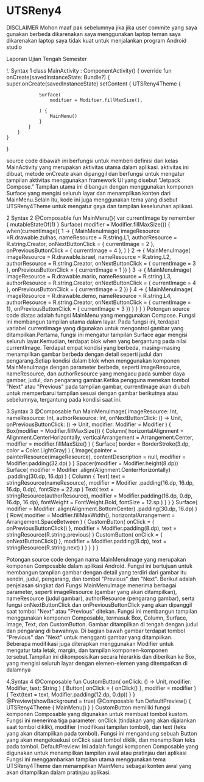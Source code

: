 # UTSReny4
DISCLAIMER
Mohon maaf pak sebelumnya jika jika user commite yang saya gunakan berbeda dikarenakan saya 
menggunakan laptop teman saya dikarenakan laptop saya tidak kuat untuk menjalankan program 
Android studio

Laporan Ujian Tengah Semester 

!. Syntax 1
class MainActivity : ComponentActivity() {
    override fun onCreate(savedInstanceState: Bundle?) {
        super.onCreate(savedInstanceState)
        setContent {
            UTSReny4Theme {

                Surface(
                    modifier = Modifier.fillMaxSize(),

                ) {
                    MainMenu()
                }
            }
        }
    }
}

source code dibawah ini berfungsi untuk memberi definisi dari kelas MainActivity yang merupakan aktivitas utama dalam aplikasi. 
aktivitas ini dibuat, metode onCreate akan dipanggil dan berfungsi untuk mengatur tampilan aktivitas menggunakan framework UI yang 
disebut "Jetpack Compose." Tampilan utama ini dibangun dengan menggunakan komponen Surface yang mengisi seluruh layar dan menampilkan 
konten dari MainMenu.Selain itu, kode ini juga menggunakan tema yang disebut UTSReny4Theme untuk mengatur gaya dan tampilan 
keseluruhan aplikasi.

2 Syntax 2
@Composable
fun MainMenu(){
    var currentImage by remember { mutableStateOf(1) }
    Surface(
        modifier = Modifier.fillMaxSize())
    {
        when(currentImage){
            1 -> {
                MainMenuImage(
                    imageResource =R.drawable.zulhas,
                    nameResource = R.string.L1,
                    authorResource = R.string.Creator,
                    onNextButtonClick = { currentImage = 2 },
                    onPreviousButtonClick = { currentImage = 4 },
                )
            }
            2 -> {
                MainMenuImage(
                    imageResource = R.drawable.israel,
                    nameResource = R.string.L2,
                    authorResource = R.string.Creator,
                    onNextButtonClick = { currentImage = 3 },
                    onPreviousButtonClick = { currentImage = 1 })
            }
            3 -> {
                MainMenuImage(
                    imageResource = R.drawable.mario,
                    nameResource = R.string.L3,
                    authorResource = R.string.Creator,
                    onNextButtonClick = { currentImage = 4 },
                    onPreviousButtonClick = { currentImage = 2 })
            }
            4 -> {
                MainMenuImage(
                    imageResource = R.drawable.demo,
                    nameResource = R.string.L4,
                    authorResource = R.string.Creator,
                    onNextButtonClick = { currentImage = 1},
                    onPreviousButtonClick = { currentImage = 3 })
            }
        }
    }
}
Potongan source code diatas adalah fungsi MainMenu yang menggunakan Compose. Fungsi ini membangun tampilan utama dalam layar. 
Pada fungsi ini, terdapat variabel currentImage yang digunakan untuk mengontrol gambar yang ditampilkan.Pertama, fungsi ini mengatur 
tampilan Surface agar mengisi seluruh layar.Kemudian, terdapat blok when yang bergantung pada nilai currentImage. Terdapat empat kondisi yang berbeda, 
masing-masing menampilkan gambar berbeda dengan detail seperti judul dan pengarang.Setiap kondisi dalam blok when menggunakan komponen MainMenuImage dengan parameter berbeda, 
seperti imageResource, nameResource, dan authorResource yang mengacu pada sumber daya gambar, judul, dan pengarang gambar.Ketika pengguna menekan tombol "Next" atau "Previous"
pada tampilan gambar, currentImage akan diubah untuk memperbarui tampilan sesuai dengan gambar berikutnya atau sebelumnya, tergantung pada kondisi saat ini.

3.Syntax 3
@Composable
fun MainMenuImage(
    imageResource: Int,
    nameResource: Int,
    authorResource: Int,
    onNextButtonClick: () -> Unit,
    onPreviousButtonClick: () -> Unit,
    modifier: Modifier = Modifier
)
{
    Box(modifier = Modifier.fillMaxSize()) {
        Column(
            horizontalAlignment = Alignment.CenterHorizontally,
            verticalArrangement = Arrangement.Center,
            modifier = modifier.fillMaxSize()
        ) {
            Surface(
                border = BorderStroke(3.dp, color = Color.LightGray)
            ) {
                Image(
                    painter = painterResource(imageResource),
                    contentDescription = null,
                    modifier = Modifier.padding(32.dp)
                )
            }
            Spacer(modifier = Modifier.height(8.dp))
            Surface(
                modifier = Modifier
                    .align(Alignment.CenterHorizontally)
                    .padding(30.dp, 16.dp)
            ) {
                Column {
                    Text(
                        text = stringResource(nameResource),
                        modifier = Modifier
                            .padding(16.dp, 16.dp, 16.dp, 0.dp),
                        fontSize = 22.sp
                    )
                    Text(
                        text = stringResource(authorResource),
                        modifier = Modifier.padding(16.dp, 0.dp, 16.dp, 16.dp),
                        fontWeight = FontWeight.Bold,
                        fontSize = 12.sp
                    )
                }
            }
        }
        Surface(
            modifier = Modifier
                .align(Alignment.BottomCenter)
                .padding(30.dp, 16.dp)
        ) {
            Row(
                modifier = Modifier.fillMaxWidth(),
                horizontalArrangement = Arrangement.SpaceBetween
            ) {
                CustomButton(
                    onClick = { onPreviousButtonClick() },
                    modifier = Modifier.padding(8.dp),
                    text = stringResource(R.string.previous)
                )
                CustomButton(
                    onClick = { onNextButtonClick() },
                    modifier = Modifier.padding(8.dp),
                    text = stringResource(R.string.next)
                )
            }
        }
    }
}

Potongan source code dengan nama MainMenuImage yang merupakan komponen Composable dalam aplikasi Android. Fungsi ini bertujuan untuk
membangun tampilan gambar dengan detail yang terdiri dari gambar itu sendiri, judul, pengarang, dan tombol "Previous" dan "Next". 
Berikut adalah penjelasan singkat dari Fungsi MainMenuImage menerima berbagai parameter, seperti imageResource (gambar yang akan ditampilkan), 
nameResource (judul gambar), authorResource (pengarang gambar), serta fungsi onNextButtonClick dan onPreviousButtonClick yang akan dipanggil saat tombol "Next" atau "Previous" ditekan.
Fungsi ini membangun tampilan menggunakan komponen Composable, termasuk Box, Column, Surface, Image, Text, dan CustomButton. 
Gambar ditampilkan di tengah dengan judul dan pengarang di bawahnya. Di bagian bawah gambar terdapat tombol "Previous" dan "Next" untuk mengganti gambar yang ditampilkan.
Beberapa modifikasi juga diterapkan menggunakan Modifier untuk mengatur tata letak, margin, dan tampilan komponen-komponen tersebut.Tampilan ini dikomposisikan secara 
hierarkis dan diberikan ke Box, yang mengisi seluruh layar dengan elemen-elemen yang ditempatkan di dalamnya

4.Syntax 4
@Composable
fun CustomButton(
    onClick: () -> Unit,
    modifier: Modifier,
    text: String
) {
    Button(
        onClick = { onClick() },
        modifier = modifier
    ) {
        Text(text = text, Modifier.padding(12.dp, 0.dp))
    }
}
@Preview(showBackground = true)
@Composable
fun DefaultPreview() {
    UTSReny4Theme {
        MainMenu()
    }
}
CustomButton memiliki fungsi komponen Composable yang digunakan untuk membuat tombol kustom. Fungsi ini menerima tiga parameter: onClick (tindakan yang akan dijalankan saat tombol diklik),
modifier (modifikasi tampilan tombol), dan text (teks yang akan ditampilkan pada tombol). Fungsi ini mengandung sebuah Button yang akan mengeksekusi onClick saat tombol diklik, 
dan menampilkan teks pada tombol. DefaultPreview: Ini adalah fungsi komponen Composable yang digunakan untuk menampilkan tampilan awal atau pratinjau dari aplikasi 
Fungsi ini menggambarkan tampilan utama menggunakan tema  UTSReny4Theme dan menampilkan MainMenu sebagai konten awal yang akan ditampilkan dalam pratinjau aplikasi.
